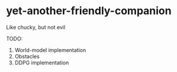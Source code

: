 # yet-another-friendly-companion
Like chucky, but not evil



TODO:
1. World-model implementation
2. Obstacles
3. DDPG implementation
